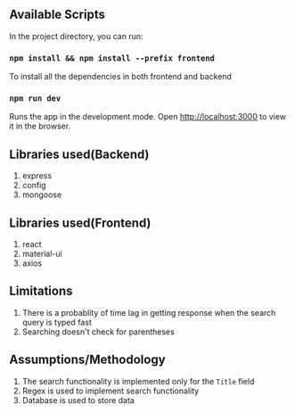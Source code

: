 ## Available Scripts

In the project directory, you can run:

### `npm install && npm install --prefix frontend`

To install all the dependencies in both frontend and backend

### `npm run dev`

Runs the app in the development mode.
Open [http://localhost:3000](http://localhost:3000) to view it in the browser.

## Libraries used(Backend)

1. express
2. config
3. mongoose

## Libraries used(Frontend)

1. react
2. material-ui
3. axios

## Limitations

1. There is a probablity of time lag in getting response when the search query is typed fast
2. Searching doesn't check for parentheses

## Assumptions/Methodology

1. The search functionality is implemented only for the `Title` field
2. Regex is used to implement search functionality
3. Database is used to store data
